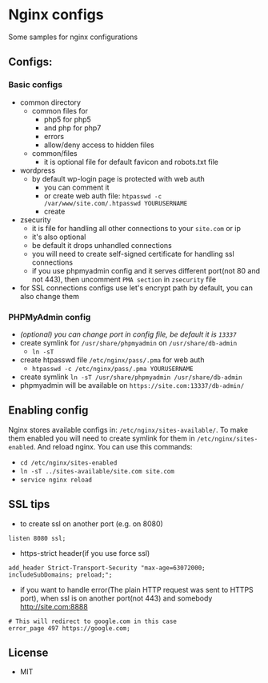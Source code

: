 # Nginx configs

Some samples for nginx configurations

## Configs:

### Basic configs

* common directory
    * common files for 
        * php5 for php5
        * and php for php7
        * errors
        * allow/deny access to hidden files
    * common/files
        * it is optional file for default favicon and robots.txt file
* wordpress
    * by default wp-login page is protected with web auth
        * you can comment it 
        * or create web auth file: `htpasswd -c /var/www/site.com/.htpasswd YOURUSERNAME`
        * create
* zsecurity
    * it is file for handling all other connections to your `site.com` or ip
    * it's also optional
    * be default it drops unhandled connections
    * you will need to create self-signed certificate for handling ssl connections
    * if you use phpmyadmin config and it serves different port(not 80 and not 443), 
        then uncomment `PMA section` in `zsecurity` file
* for SSL connections configs use let's encrypt path by default,
    you can also change them

### PHPMyAdmin config

* *(optional) you can change port in config file, be default it is `13337`*
* create symlink for `/usr/share/phpmyadmin` on `/usr/share/db-admin`
    * `ln -sT `
* create htpasswd file `/etc/nginx/pass/.pma` for web auth
    * `htpasswd -c /etc/nginx/pass/.pma YOURUSERNAME`
* create symlink `ln -sT /usr/share/phpmyadmin /usr/share/db-admin`
* phpmyadmin will be available on `https://site.com:13337/db-admin/`

## Enabling config

Nginx stores available configs in: `/etc/nginx/sites-available/`. 
To make them enabled you will need to create symlink for them in `/etc/nginx/sites-enabled`.
And reload nginx. You can use this commands: 

* `cd /etc/nginx/sites-enabled`
* `ln -sT ../sites-available/site.com site.com`
* `service nginx reload`

## SSL tips

* to create ssl on another port (e.g. on 8080)
```
listen 8080 ssl;
```

* https-strict header(if you use force ssl)
```
add_header Strict-Transport-Security "max-age=63072000; includeSubDomains; preload;";
```

* if you want to handle error(The plain HTTP request was sent to HTTPS port), when ssl is on another port(not 443) and somebody http://site.com:8888
```
# This will redirect to google.com in this case
error_page 497 https://google.com;
```

## License

* MIT